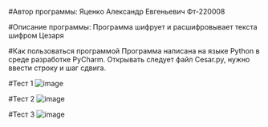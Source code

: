 #Автор программы:
Яценко Александр Евгеньевич Фт-220008

#Описание программы:
Программа шифрует и расшифровывает текста шифром Цезаря

#Как пользоваться программой
Программа написана на языке Python в среде разработке PyCharm. Открывать следует файл Cesar.py, нужно ввести строку и шаг сдвига.

#Тест 1
![image](https://github.com/gudzame/Cesar/assets/146566358/c3d6bfa3-8fde-4029-b852-6885be527a58)

#Тест 2
![image](https://github.com/gudzame/Cesar/assets/146566358/f6e0b71a-d7b3-4c12-b764-f27c5ddbc8fe)

#Тест 3
![image](https://github.com/gudzame/Cesar/assets/146566358/6524103a-1af5-4991-9c56-46fa4cceebe5)
